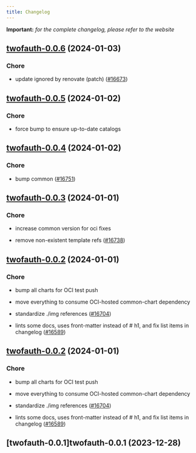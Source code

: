 ```yaml
---
title: Changelog
---
```


**Important:**
*for the complete changelog, please refer to the website*



## [twofauth-0.0.6](https://github.com/truecharts/charts/compare/twofauth-0.0.5...twofauth-0.0.6) (2024-01-03)

### Chore



- update ignored by renovate (patch) ([#16673](https://github.com/truecharts/charts/issues/16673))


## [twofauth-0.0.5](https://github.com/truecharts/charts/compare/twofauth-0.0.4...twofauth-0.0.5) (2024-01-02)

### Chore



- force bump to ensure up-to-date catalogs


## [twofauth-0.0.4](https://github.com/truecharts/charts/compare/twofauth-0.0.3...twofauth-0.0.4) (2024-01-02)

### Chore



- bump common ([#16751](https://github.com/truecharts/charts/issues/16751))


## [twofauth-0.0.3](https://github.com/truecharts/charts/compare/twofauth-0.0.2...twofauth-0.0.3) (2024-01-01)

### Chore



- increase common version for oci fixes

- remove non-existent template refs ([#16738](https://github.com/truecharts/charts/issues/16738))


## [twofauth-0.0.2](https://github.com/truecharts/charts/compare/twofauth-0.0.1...twofauth-0.0.2) (2024-01-01)

### Chore



- bump all charts for OCI test push

- move everything to consume OCI-hosted common-chart dependency

- standardize ./img references ([#16704](https://github.com/truecharts/charts/issues/16704))

- lints some docs, uses front-matter instead of # h1, and fix list items in changelog ([#16589](https://github.com/truecharts/charts/issues/16589))


## [twofauth-0.0.2](https://github.com/truecharts/charts/compare/twofauth-0.0.1...twofauth-0.0.2) (2024-01-01)

### Chore



- bump all charts for OCI test push

- move everything to consume OCI-hosted common-chart dependency

- standardize ./img references ([#16704](https://github.com/truecharts/charts/issues/16704))

- lints some docs, uses front-matter instead of # h1, and fix list items in changelog ([#16589](https://github.com/truecharts/charts/issues/16589))
## [twofauth-0.0.1]twofauth-0.0.1 (2023-12-28)
